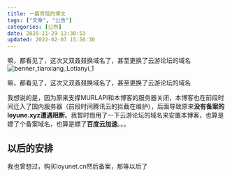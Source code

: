 ```yaml
---
title: 一篇奇怪的博文
tags: ["文章", "公告"]
categories: [公告]
date: 2020-11-29 13:30:53
updated: 2022-02-07 15:50:30
---
```


嘛，都看见了，这次又双叒叕换域名了，甚至更换了云游论坛的域名
![benner_tianxiang_Lotianyi_1](https://assets.prts.top/images/article/benner_tianxiang_Lotianyi_1.png)
<!-- more -->

嘛，都看见了，这次又双叒叕换域名了，甚至更换了云游论坛的域名

我想说的是，因为原来支撑MURLAPI和本博客的服务器关闭，本博客也在前段时间迁入了国内服务器（前段时间腾讯云的拦截在维护），后面导致原来**没有备案的loyune.xyz遭遇阻断**。我暂时借用了一下云游论坛的域名来安置本博客，也算是嫖了个备案域名，也算是嫖了**百度云加速**。。。

## 以后的安排

我也曾想过，购买loyunet.cn然后备案，那等以后了
